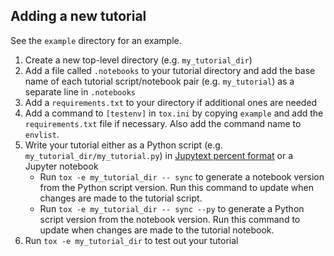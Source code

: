 ## Adding a new tutorial

See the `example` directory for an example.

1. Create a new top-level directory (e.g. `my_tutorial_dir`)
2. Add a file called `.notebooks` to your tutorial directory and add the base name of each tutorial script/notebook pair (e.g. `my_tutorial`) as a separate line in `.notebooks`
3. Add a `requirements.txt` to your directory if additional ones are needed
4. Add a command to `[testenv]` in `tox.ini` by copying `example` and add the `requirements.txt` file if necessary. Also add the command name to `envlist`.
5. Write your tutorial either as a Python script (e.g. `my_tutorial_dir/my_tutorial.py`) in [Jupytext percent format](https://gist.github.com/mwouts/91f3e1262871cdaa6d35394cd14f9bdc) or a Jupyter notebook
    * Run `tox -e my_tutorial_dir -- sync` to generate a notebook version from the Python script version. Run this command to update when changes are made to the tutorial script.
    * Run `tox -e my_tutorial_dir -- sync --py` to generate a Python script version from the notebook version. Run this command to update when changes are made to the tutorial notebook.
6. Run `tox -e my_tutorial_dir` to test out your tutorial
